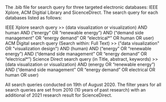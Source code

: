 The .bib file for search query for three targeted electronic databases: IEEE Xplore, ACM Digitial Library and SicenceDirect. The search query for each databases listed as follows:

IEEE Xplore search query >> (data visualization or visualization) AND human AND (“energy” OR “renewable energy”) AND (“demand side management” OR “energy demand” OR “electrical*” OR human OR user)
ACM Digital search query (Search within: Full Text) >> ("data visualization" OR "visualization design") AND (human) AND (“energy” OR “renewable energy”) AND (“demand side management” OR “energy demand” OR “electrical*”)
Science Direct search query (in Title, abstract, keywords) >> (data visualization or visualization) AND (energy OR “renewable energy”) AND (“demand side management” OR “energy demand” OR electrical OR human OR user)

All search queries conducted on 19th of August 2020.
The filter years for all search queries are set from 2010 (10 years of past research) with an additional of 2021 research result for ScienceDirect.
